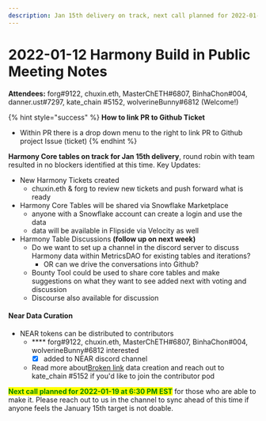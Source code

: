 ```yaml
---
description: Jan 15th delivery on track, next call planned for 2022-01-19 6:30 PM EST
---
```


# 2022-01-12 Harmony Build in Public Meeting Notes

**Attendees:**  forg#9122,  chuxin.eth, MasterChETH#6807, BinhaChon#004, danner.ust#7297, kate\_chain #5152, wolverineBunny#6812 (Welcome!)&#x20;

{% hint style="success" %}
**How to link PR to Github Ticket**

* Within PR there is a drop down menu to the right to link PR to Github project Issue (ticket)
{% endhint %}

**Harmony Core tables on track for Jan 15th delivery**, round robin with team resulted in no blockers identified at this time. Key Updates:&#x20;

* New Harmony Tickets created
  * chuxin.eth & forg to review new tickets and push forward what is ready
* Harmony Core Tables will be shared via Snowflake Marketplace
  * anyone with a Snowflake account can create a login and use the data
  * data will be available in Flipside via Velocity as well&#x20;
* Harmony Table Discussions **(follow up on next week)**
  * Do we want to set up a channel in the discord server to discuss Harmony data within MetricsDAO for existing tables and iterations?
    * OR can we drive the conversations into Github?&#x20;
  * Bounty Tool could be used to share core tables and make suggestions on what they want to see added next with voting and discussion
  * Discourse also available for discussion&#x20;

#### Near Data Curation

* NEAR tokens can be distributed to contributors
  * &#x20;**** forg#9122,  chuxin.eth, MasterChETH#6807, BinhaChon#004, wolverineBunny#6812 interested
    * [x] added to NEAR discord channel
  * Read more about[Broken link](broken-reference "mention") data creation and reach out to kate\_chain #5152 if you'd like to join the contributor pod

<mark style="color:green;">**Next call planned for 2022-01-19 at 6:30 PM EST**</mark> for those who are able to make it. Please reach out to us in the channel to sync ahead of this time if anyone feels the January 15th target is not doable.

